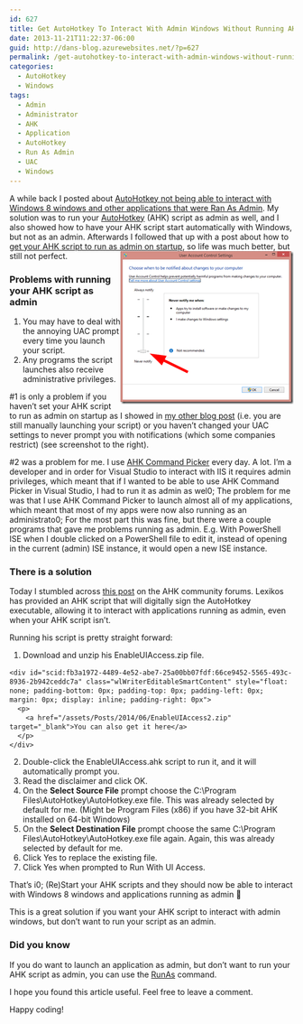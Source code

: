 ```yaml
---
id: 627
title: Get AutoHotkey To Interact With Admin Windows Without Running AHK Script As Admin
date: 2013-11-21T11:22:37-06:00
guid: http://dans-blog.azurewebsites.net/?p=627
permalink: /get-autohotkey-to-interact-with-admin-windows-without-running-ahk-script-as-admin/
categories:
  - AutoHotkey
  - Windows
tags:
  - Admin
  - Administrator
  - AHK
  - Application
  - AutoHotkey
  - Run As Admin
  - UAC
  - Windows
---
```

A while back I posted about [AutoHotkey not being able to interact with Windows 8 windows and other applications that were Ran As Admin](http://dans-blog.azurewebsites.net/autohotkey-cannot-interact-with-windows-8-windowsor-can-it/). My solution was to run your [AutoHotkey](http://www.autohotkey.com/) (AHK) script as admin as well, and I also showed how to have your AHK script start automatically with Windows, but not as an admin. Afterwards I followed that up with a post about how to [get your AHK script to run as admin on startup](http://dans-blog.azurewebsites.net/get-autohotkey-script-to-run-as-admin-at-startup/), so life was much better, but still not perfect.[<img title="UAC Never Notify" style="border-left-width: 0px; border-right-width: 0px; background-image: none; border-bottom-width: 0px; float: right; padding-top: 0px; padding-left: 0px; display: inline; padding-right: 0px; border-top-width: 0px" border="0" alt="UAC Never Notify" src="/assets/Posts/2013/11/UAC-Never-Notify_thumb1.png" width="307" align="right" height="271" />](/assets/Posts/2013/11/UAC-Never-Notify1.png)



### Problems with running your AHK script as admin

  1. You may have to deal with the annoying UAC prompt every time you launch your script.
  2. Any programs the script launches also receive administrative privileges.

#1 is only a problem if you haven’t set your AHK script to run as admin on startup as I showed in [my other blog post](http://dans-blog.azurewebsites.net/get-autohotkey-script-to-run-as-admin-at-startup/) (i.e. you are still manually launching your script) or you haven’t changed your UAC settings to never prompt you with notifications (which some companies restrict) (see screenshot to the right).

#2 was a problem for me. I use [AHK Command Picker](http://ahkcommandpicker.codeplex.com/) every day. A lot. I’m a developer and in order for Visual Studio to interact with IIS it requires admin privileges, which meant that if I wanted to be able to use AHK Command Picker in Visual Studio, I had to run it as admin as wel0; The problem for me was that I use AHK Command Picker to launch almost all of my applications, which meant that most of my apps were now also running as an administrato0; For the most part this was fine, but there were a couple programs that gave me problems running as admin. E.g. With PowerShell ISE when I double clicked on a PowerShell file to edit it, instead of opening in the current (admin) ISE instance, it would open a new ISE instance.



### There is a solution

Today I stumbled across [this post](http://www.autohotkey.com/board/topic/70449-enable-interaction-with-administrative-programs/) on the AHK community forums. Lexikos has provided an AHK script that will digitally sign the AutoHotkey executable, allowing it to interact with applications running as admin, even when your AHK script isn’t.

Running his script is pretty straight forward:

  1. Download and unzip his EnableUIAccess.zip file.

    <div id="scid:fb3a1972-4489-4e52-abe7-25a00bb07fdf:66ce9452-5565-493c-8936-2b942ceddc7a" class="wlWriterEditableSmartContent" style="float: none; padding-bottom: 0px; padding-top: 0px; padding-left: 0px; margin: 0px; display: inline; padding-right: 0px">
      <p>
        <a href="/assets/Posts/2014/06/EnableUIAccess2.zip" target="_blank">You can also get it here</a>
      </p>
    </div>

  2. Double-click the EnableUIAccess.ahk script to run it, and it will automatically prompt you.
  3. Read the disclaimer and click OK.
  4. On the **Select Source File** prompt choose the C:\Program Files\AutoHotkey\AutoHotkey.exe file. This was already selected by default for me. (Might be Program Files (x86) if you have 32-bit AHK installed on 64-bit Windows)
  5. On the **Select Destination File** prompt choose the same C:\Program Files\AutoHotkey\AutoHotkey.exe file again. Again, this was already selected by default for me.
  6. Click Yes to replace the existing file.
  7. Click Yes when prompted to Run With UI Access.

That’s i0; (Re)Start your AHK scripts and they should now be able to interact with Windows 8 windows and applications running as admin 🙂

This is a great solution if you want your AHK script to interact with admin windows, but don’t want to run your script as an admin.



### Did you know

If you do want to launch an application as admin, but don’t want to run your AHK script as admin, you can use the [RunAs](http://www.autohotkey.com/docs/commands/RunAs.htm) command.



I hope you found this article useful. Feel free to leave a comment.

Happy coding!
